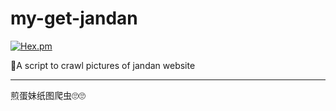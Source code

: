 # my-get-jandan


[![Hex.pm](https://img.shields.io/hexpm/l/plug.svg?style=flat-square)](https://github.com/AlexJialene/my-get-jandan/blob/master/LICENSE)

🎃A script to crawl pictures of jandan website

------------------------------------------
煎蛋妹纸图爬虫🙄🙄
